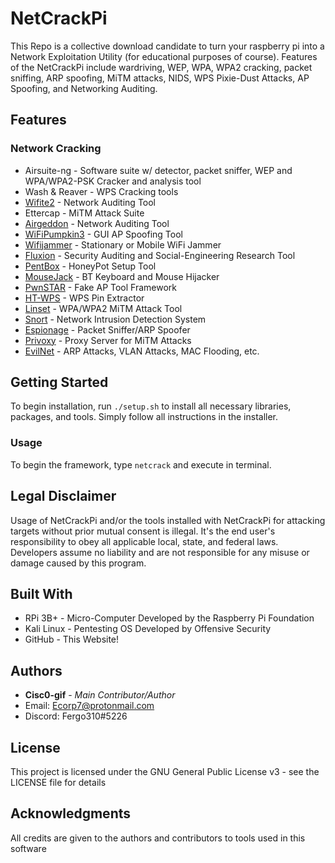 # NetCrackPi

This Repo is a collective download candidate to turn your raspberry pi into a Network Exploitation Utility (for educational purposes of course). Features of the NetCrackPi include wardriving, WEP, WPA, WPA2 cracking, packet sniffing, ARP spoofing, MiTM attacks, NIDS, WPS Pixie-Dust Attacks, AP Spoofing, and Networking Auditing. 

## Features

### Network Cracking
* Airsuite-ng - Software suite w/ detector, packet sniffer, WEP and WPA/WPA2-PSK Cracker and analysis tool
* Wash & Reaver - WPS Cracking tools
* [Wifite2](<https://github.com/derv82/wifite2>) - Network Auditing Tool
* Ettercap - MiTM Attack Suite
* [Airgeddon](<https://github.com/v1s1t0r1sh3r3/airgeddon>) - Network Auditing Tool
* [WiFiPumpkin3](<https://github.com/P0cL4bs/wifipumpkin3>) - GUI AP Spoofing Tool
* [Wifijammer](<https://github.com/DanMcInerney/wifijammer>) - Stationary or Mobile WiFi Jammer
* [Fluxion](<https://github.com/FluxionNetwork/fluxion>) - Security Auditing and Social-Engineering Research Tool
* [PentBox](<https://github.com/H4CK3RT3CH/pentbox-1.8>) - HoneyPot Setup Tool
* [MouseJack](<https://github.com/BastilleResearch/mousejack>) - BT Keyboard and Mouse Hijacker
* [PwnSTAR](<https://github.com/SilverFoxx/PwnSTAR>) - Fake AP Tool Framework
* [HT-WPS](<https://github.com/SilentGhostX/HT-WPS-Breaker>) - WPS Pin Extractor   
* [Linset](<https://github.com/vk496/linset>) - WPA/WPA2 MiTM Attack Tool
* [Snort](<https://www.snort.org>) - Network Intrusion Detection System
* [Espionage](<https://github.com/josh0xA/Espionage>) - Packet Sniffer/ARP Spoofer
* [Privoxy](<https://www.privoxy.org/>) - Proxy Server for MiTM Attacks
* [EvilNet](<https://github.com/Matrix07ksa/EvilNet>) - ARP Attacks, VLAN Attacks, MAC Flooding, etc.

## Getting Started

To begin installation, run ``` ./setup.sh ``` to install all necessary libraries, packages, and tools.
Simply follow all instructions in the installer.

### Usage

To begin the framework, type ``` netcrack ``` and execute in terminal. 

## Legal Disclaimer

Usage of NetCrackPi and/or the tools installed with NetCrackPi for attacking targets without prior mutual consent is illegal. It's the end user's responsibility to obey all applicable local, state, and federal laws. Developers assume no liability and are not responsible for any misuse or damage caused by this program.

## Built With

* RPi 3B+ - Micro-Computer Developed by the Raspberry Pi Foundation
* Kali Linux - Pentesting OS Developed by Offensive Security
* GitHub - This Website!


## Authors

* **Cisc0-gif** - *Main Contributor/Author*
* Email: Ecorp7@protonmail.com
* Discord: Fergo310#5226

## License

This project is licensed under the GNU General Public License v3 - see the LICENSE file for details

## Acknowledgments

All credits are given to the authors and contributors to tools used in this software
